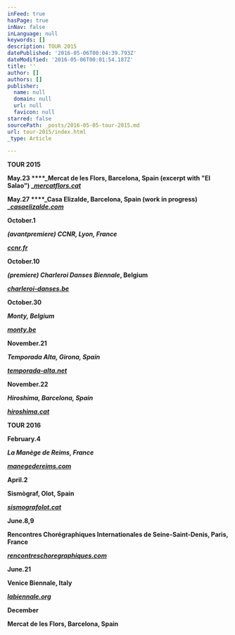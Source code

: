 ```yaml
---
inFeed: true
hasPage: true
inNav: false
inLanguage: null
keywords: []
description: TOUR 2015
datePublished: '2016-05-06T00:04:39.793Z'
dateModified: '2016-05-06T00:01:54.187Z'
title: ''
author: []
authors: []
publisher:
  name: null
  domain: null
  url: null
  favicon: null
starred: false
sourcePath: _posts/2016-05-05-tour-2015.md
url: tour-2015/index.html
_type: Article

---
```

**TOUR 2015**

**May.23 ****_Mercat de les Flors, Barcelona, Spain (excerpt with "El Salao") _**[**_mercatflors.cat_**][0]

**May.27 ****_Casa Elizalde, Barcelona, Spain (work in progress) _**[**_casaelizalde.com_**][1]

**October.1**

**_(avantpremiere) CCNR, Lyon, France_**

[**_ccnr.fr_**][2]

**October.10**

**_(premiere) Charleroi Danses Biennale_, Belgium**

[**_charleroi-danses.be_**][3]

**October.30**

**_Monty, Belgium_**

[**_monty.be_**][4]

**November.21**

**_Temporada Alta, Girona, Spain_**

[**_temporada-alta.net_**][5]

**November.22**

**_Hiroshima, Barcelona, Spain_**

[**_hiroshima.cat_**][6]

**TOUR 2016**

**February.4**

**_La Manège de Reims, France_**

[**_manegedereims.com_**][7]

**April.2**

**Sismògraf, Olot, Spain**

[**_sismografolot.cat_**][8]

**June.8,9**

**Rencontres Chorégraphiques Internationales de Seine-Saint-Denis, Paris, France**

[**_rencontreschoregraphiques.com_**][9]

**June.21**

**Venice Biennale, Italy**

[**_labiennale.org_**][10]

**December**

**Mercat de les Flors, Barcelona, Spain**

[0]: http://mercatflors.cat/
[1]: http://casaelizalde.com/
[2]: http://ccnr.fr/
[3]: http://charleroi-danses.be/
[4]: http://monty.be/
[5]: http://temporada-alta.net/
[6]: http://hiroshima.cat/
[7]: http://manegedereims.com/
[8]: http://sismografolot.cat/
[9]: http://rencontreschoregraphiques.com/
[10]: http://labiennale.org/